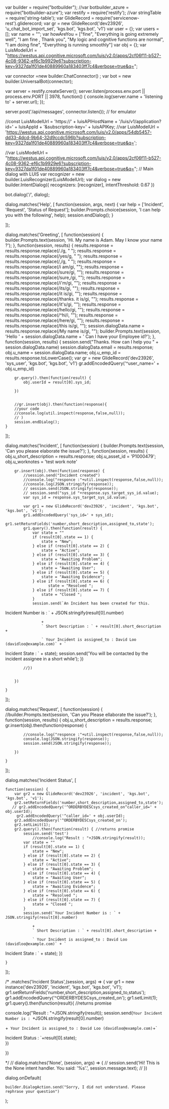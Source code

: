 var builder = require("botbuilder");
//var botbuilder_azure = require("botbuilder-azure");
var restify = require('restify');
//var stringTable = require('string-table');
var GlideRecord = require('servicenow-rest').gliderecord;
var gr = new GlideRecord('dev23926', 'u_chat_bot_import_set', 'kgs.bot', 'kgs.bot', 'v1')
var user = {};
var users = [];
var name = "";
var howAreYou = ["fine", "Everything is going extremely well", "I am fine , Thank you", "My logic and cognitive functions are normal", "I am doing fine", "Everything is running smoothly"]
var obj = {};
var LuisModelUrl = "https://westus.api.cognitive.microsoft.com/luis/v2.0/apps/2cf06f11-b527-4c08-9362-ef6c1b9929e6?subscription-key=9327da1f01de40889960a183403ff7c4&verbose=true&q=";

var connector =new builder.ChatConnector() ;
var bot = new builder.UniversalBot(connector);

var server = restify.createServer();
server.listen(process.env.port || process.env.PORT || 3978, function() {
    console.log(server.name + 'listening to' + server.url);
});

server.post('/api/messages', connector.listen()); // for emulator

//const LuisModelUrl = 'https://' + luisAPIHostName + '/luis/v1/application?id=' + luisAppId + '&subscription-key=' + luisAPIKey;
//var LuisModelUrl = 'https://westus.api.cognitive.microsoft.com/luis/v2.0/apps/54db5457-dd33-4dcd-9b64-32d9ccdc596b?subscription-key=9327da1f01de40889960a183403ff7c4&verbose=true&q=';

//var LuisModelUrl  = "https://westus.api.cognitive.microsoft.com/luis/v2.0/apps/2cf06f11-b527-4c08-9362-ef6c1b9929e6?subscription-key=9327da1f01de40889960a183403ff7c4&verbose=true&q=";
// Main dialog with LUIS
var recognizer = new builder.LuisRecognizer(LuisModelUrl);
var dialog = new builder.IntentDialog({
    recognizers: [recognizer],
    intentThreshold: 0.67
})

bot.dialog('/', dialog);




dialog.matches('Help', [
    function(session, args, next) {
        var help = ['Incident', 'Request', 'Status of Request'];
        builder.Prompts.choice(session, 'I can help you with the following', help);
        session.endDialog();
    }

]);

dialog.matches('Greeting', [
    function(session) {
        builder.Prompts.text(session, 'Hi. My name is Adam. May I know your name ?');
    },
    function(session, results) {
        results.response = results.response.replace(/\./g, " ");
        results.response = results.response.replace(/yes/g, " ");
        results.response = results.response.replace(/\,/g, " ");
        results.response = results.response.replace(/i am/gi, "");
        results.response = results.response.replace(/sure/gi, "");
        results.response = results.response.replace(/sure,/gi, "");
        results.response = results.response.replace(/i'm/gi, "");
        results.response = results.response.replace(/its/gi, "");
        results.response = results.response.replace(/it is/gi, "");
        results.response = results.response.replace(/thanks. it is/gi, "");
        results.response = results.response.replace(/it's/gi, "");
        results.response = results.response.replace(/hello/gi, "");
        results.response = results.response.replace(/^hi/i, "");
        results.response = results.response.replace(/here/gi, "");
        results.response = results.response.replace(/this is/gi, "");
        session.dialogData.name = results.response.replace(/My name is/gi, "");
        builder.Prompts.text(session, 'Hello ' + session.dialogData.name + ' Can I have your Employee id?');
    },
    function(session, results) {
        session.send("Thanks. How can I help you " + session.dialogData.name)
        session.dialogData.email = results.response;
        obj.u_name = session.dialogData.name;
        obj.u_emp_id = results.response.toLowerCase();
        var gr = new GlideRecord('dev23926', 'sys_user', 'kgs.bot', 'kgs.bot', 'v1')
        gr.addEncodedQuery('^user_name=' + obj.u_emp_id)

        gr.query().then(function(result) {
            obj.userId = result[0].sys_id;
            
        })


        //gr.insert(obj).then(function(response){ 
        //your code 
        //console.log(util.inspect(response,false,null)); 
        // )
        session.endDialog();
    }

]);


dialog.matches('Incident', [
    function(session) {
        builder.Prompts.text(session, 'Can you please elaborate the issue?');
    },
    function(session, results) {
        obj.u_short_description = results.response;
        obj.u_asset_id = 'P1000479';
        obj.u_worknotes = 'test work note'

        gr.insert(obj).then(function(response) {
            //session.send("Incident created")
            //console.log("responce :"+util.inspect(response,false,null));
            //console.log(JSON.stringify(response));
            // session.send(JSON.stringify(response));
            // session.send("sys_id "+response.sys_target_sys_id.value);
            var sys_id = response.sys_target_sys_id.value;

            var gr1 = new GlideRecord('dev23926', 'incident', 'kgs.bot', 'kgs.bot', 'v1');
            gr1.addEncodedQuery('sys_id=' + sys_id);
            gr1.setReturnFields('number,short_description,assigned_to,state');
            gr1.query().then(function(result) {
                var state = ""
                if (result[0].state == 1) {
                    state = "New";
                } else if (result[0].state == 2) {
                    state = "Active";
                } else if (result[0].state == 3) {
                    state = "Awaiting Problem";
                } else if (result[0].state == 4) {
                    state = "Awaiting User";
                } else if (result[0].state == 5) {
                    state = "Awaiting Evidence";
                } else if (result[0].state == 6) {
                       state = "Resolved ";
                } else if (result[0].state == 7) {
                    state = "Closed ";
                }
                session.send(`An Incident has been created for this.

Incident Number is : ` + JSON.stringify(result[0].number)

                    +
                    ` Short Description : ` + result[0].short_description +

                    ` Your Incident is assigned_to : David Loo (davidloo@example.com)` + `

Incident State : ` + state);
                session.send('You will be contacted by the incident assignee in a short while');
            })

            //})


        })

    }

]);


dialog.matches('Request', [
    function(session) {
        //builder.Prompts.text(session, 'Can you Please ellaborate the issue?');
    },
    function(session, results) {
        obj.u_short_description = results.response;
        gr.insert(obj).then(function(response) {

            //console.log("responce :"+util.inspect(response,false,null));
            console.log(JSON.stringify(response));
            session.send(JSON.stringify(response));

        })

    }

]);

dialog.matches('Incident Status', [

    function(session) {
        var gr2 = new GlideRecord('dev23926', 'incident', 'kgs.bot', 'kgs.bot', 'v1');
        gr2.setReturnFields('number,short_description,assigned_to,state');
       // gr2.addEncodedQuery('^ORDERBYDESCsys_created_on^caller_id=' + obj.userId);
         gr2.addEncodedQuery('^caller_id=' + obj.userId);
        gr2.addEncodedQuery('^ORDERBYDESCsys_created_on');
        gr2.setLimit(1);
        gr2.query().then(function(result) { //returns promise 
            session.send('test')
                //console.log("Result : "+JSON.stringify(result));
            var state = ""
            if (result[0].state == 1) {
                state = "New";
            } else if (result[0].state == 2) {
                state = "Active";
            } else if (result[0].state == 3) {
                state = "Awaiting Problem";
            } else if (result[0].state == 4) {
                state = "Awaiting User";
            } else if (result[0].state == 5) {
                state = "Awaiting Evidence";
            } else if (result[0].state == 6) {
                state = "Resolved ";
            } else if (result[0].state == 7) {
                state = "Closed ";
            }
            session.send(`Your Incident Number is : ` + JSON.stringify(result[0].number)

                +
                ` Short Description : ` + result[0].short_description +

                ` Your Incident is assigned_to : David Loo (davidloo@example.com)` + `

Incident State : ` + state);
        })


    }

]);

/*
.matches('Incident Status',(session, args) => {
 var gr1 = new instance('dev23926', 'incident', 'kgs.bot', 'kgs.bot', 'v1');
gr1.setReturnFields('number,short_description,assigned_to,status');
gr1.addEncodedQuery('^ORDERBYDESCsys_created_on');
gr1.setLimit(1);
gr1.query().then(function(result){ //returns promise 

console.log("Result : "+JSON.stringify(result));
session.send(`Your Incident Number is : `+JSON.stringify(result[0].number)


+` Your Incident is assigned_to : David Loo (davidloo@example.com)`+`

Incident Status : `+result[0].state);   
})    
  
})

*/
// dialog.matches('None', (session, args) => {
//     session.send('Hi! This is the None intent handler. You said: \'%s\'.', session.message.text);
// })


dialog.onDefault(

    builder.DialogAction.send("Sorry, I did not understand. Please rephrase your question")

);


